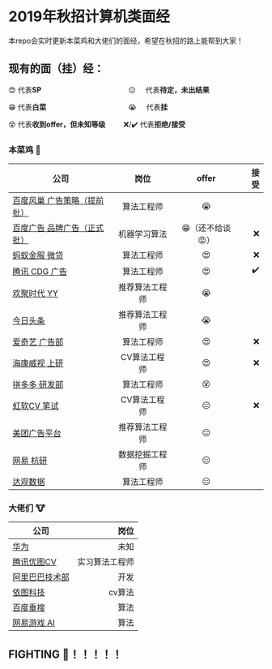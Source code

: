 # 2019年秋招计算机类面经

本repo会实时更新本菜鸡和大佬们的面经，希望在秋招的路上能帮到大家！

## 现有的面（挂）经：
😍 代表**SP** &#8195;&#8195;&#8195;&#8195;&#8195;&#8195;&#8195;&#8195;&#8195;&#8195;&#8195;&#8195;😑 &#160;&#160;&#160;&#160;代表**待定，未出结果**

😁 代表**白菜**&#8195;&#8195;&#8195;&#8195;&#8195;&#8195;&#8195;&#8195;&#8195;&#8195;&#8195;&#160;&#160;😭 &#160;&#160;&#160;&#160;代表**挂**

😵 代表**收到offer，但未知等级**&#8195;&#8195;&#160;&#160;❌/✔️ 代表**拒绝/接受**

### 本菜鸡 💩
| 公司 | 岗位 | offer | 接受 |
| - | :-: | :-: |-: | 
| [百度风巢 广告策略（提前批）](./本菜鸡的/百度凤巢机器学习算法.MD) | 算法工程师 | 😭 | |
| [百度广告 品牌广告（正式批）](./本菜鸡的/百度广告机器学习.md)| 机器学习算法 | 😁（还不给谈😡） |❌|
| [蚂蚁金服 微贷](./本菜鸡的/蚂蚁金服机器学习算法.md) | 算法工程师 | 😍 |❌|
| [腾讯 CDG 广告](./本菜鸡的/腾讯广告算法.md) | 算法工程师 | 😍 |✔️|
| [欢聚时代 YY](./本菜鸡的/欢聚时代YY推荐算法.md)| 推荐算法工程师 | 😭 | |
| [今日头条](./本菜鸡的/今日头条算法.md) | 推荐算法工程师 | 😭 | |
| [爱奇艺 广告部](./本菜鸡的/爱奇艺广告算法.md) | 算法工程师| 😍 |❌|
| [海康威视 上研](./本菜鸡的/海康威视CV算法.md) | CV算法工程师 | 😍 |❌|
| [拼多多 研发部](./本菜鸡的/拼多多算法岗正式批.md) | 算法工程师 | 😵 | |
| [虹软CV 笔试](./本菜鸡的/虹软CV算法岗.md) | CV算法工程师 | 😑 |❌|
| [美团广告平台](./本菜鸡的/美团广告平台算法.md) | 推荐算法工程师 | 😑 | |
| [网易 杭研](./本菜鸡的/网易数据挖掘.md) | 数据挖掘工程师 | 😑 | |
| [达观数据](./本菜鸡的/达观数据算法.md) | 算法工程师 | 😑 | |

### 大佬们 🐮
| 公司 | 岗位 |  
| - | -: | 
| [华为](./大佬们的/华为.md) | 未知| 
| [腾讯优图CV](./大佬们的/腾讯优图CV岗实习.md) | 实习算法工程师 |  
| [阿里巴巴技术部](./大佬们的/阿里技术部开发.md) | 开发 | 
| [依图科技](./大佬们的/依图科技算法.md) | cv算法 | 
| [百度垂搜](./大佬们的/百度垂搜算法.md) | 算法 | 
| [网易游戏 AI](./大佬们的/网易游戏人工智能工程师.md)| 算法 | 

## FIGHTING 💪！！！！！




